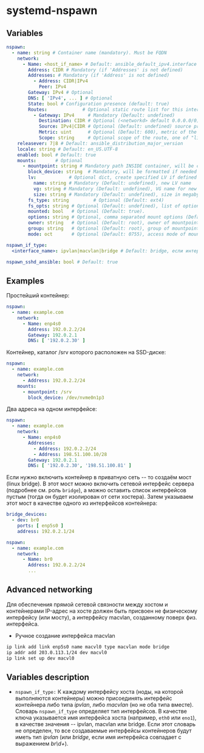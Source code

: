 systemd-nspawn
==============
## Variables
```yaml
nspawn:
  - name: string # Container name (mandatory). Must be FQDN
    network:
      - Name: <host_if_name> # Default: ansible_default_ipv4.interface
        Address: CIDR # Mandatory (if 'Addresses' is not defined)
        Addresses: # Mandatory (if 'Address' is not defined)
          - Address: CIDR|IPv4
            Peer: IPv4
        Gateway: IPv4 # Optional
        DNS: [ 'IPv4', ... ] # Optional
        State: bool # Configuration presence (default: true)
        Routes:             # Optional static route list for this interface
          - Gateway: IPv4     # Mandatory (Default: undefined)
            Destination: CIDR # Optional (<networkd> default 0.0.0.0/0)
            Source: IPv4|CIDR # Optional (Default: undefined) source prefix of the route
            Metric: uint      # Optional (Default: 600), metric of the route
            Scope: string     # Optional scope of the route, one of "link", "host", "global" (default)
    releasever: 7|8 # Default: ansible_distribution_major_version
    locale: string # Default: en_US.UTF-8
    enabled: bool # Default: true
    mounts:       # Optional
      - mountpoint: string # Mandatory path INSIDE container, will be created
        block_device: string  # Mandatory, will be formatted if needed
        lv:            # Optional dict, create specified LV if defined
          name: string # Mandatory (Default: undefined), new LV name
          vg: string # Mandatory (Default: undefined), VG name for new LV
          size: string # Mandatory (Default: undefined), size in megabytes or optionally with one of [bBsSkKmMgGtTpPeE] units. Note that shrinking in NOT supported!
        fs_type: string         # Optional (Default: ext4)
        fs_opts: string # Optional (Default: undefined), list of options to be passed to mkfs command
        mounted: bool   # Optional (Default: true).
        options: string # Optional, comma separated mount options (Default: defaults)
        owner: string   # Optional (Default: root), owner of mountpoint dir
        group: string   # Optional (Default: root), group of mountpoint dir
        mode: oct       # Optional (Default: 0755), access mode of mountpoint dir

nspawn_if_type:
  <interface_name>: ipvlan|macvlan|bridge # Default: bridge, если интерфейс br\d+, и ipvlan во всех остальных случаях. Этот словарь требуется определять только в сложных сетевых инсталляциях.

nspawn_sshd_ansible: bool # Default: true
```
## Examples
Простейший контейнер:
```yaml
nspawn:
  - name: example.com
    network:
      - Name: enp4s0
        Address: 192.0.2.2/24
        Gateway: 192.0.2.1
        DNS: [ '192.0.2.30' ]
```
Контейнер, каталог /srv которого расположен на SSD-диске:
```yaml
nspawn:
  - name: example.com
    network:
      - Address: 192.0.2.2/24
    mounts:
      - mountpoint: /srv
        block_device: /dev/nvme0n1p3
```
Два адреса на одном интерфейсе:
```yaml
nspawn:
  - name: example.com
    network:
      - Name: enp4s0
        Addresses:
          - Address: 192.0.2.2/24
          - Address: 198.51.100.10/28
        Gateway: 192.0.2.1
        DNS: [ '192.0.2.30', '198.51.100.81' ]
```
Если нужно включить контейнер в приватную сеть -- то создаём мост (linux bridge). В этот мост можно включить сетевой интерфейс сервера (подробнее см. роль `bridge`), а можно оставить список интерфейсов пустым (тогда он будет изолирован от сети хостера). Затем указываем этот мост в качестве одного из интерфейсов контейнера:
```yaml
bridge_devices:
  - dev: br0
    ports: [ enp5s0 ]
    address: 192.0.2.1/24

nspawn:
  - name: example.com
    network:
      - Name: br0
        Address: 192.0.2.2/24
        ...
```
## Advanced networking
Для обеспечения прямой сетевой связности между хостом и контейнерами IP-адрес на хосте должен быть присвоен не физическому интерфейсу (или мосту), а интерфейсу macvlan, созданному поверх физ. интерфейса.
+ Ручное создание интерфейса macvlan
```sh
ip link add link enp5s0 name macvl0 type macvlan mode bridge
ip addr add 203.0.113.1/24 dev macvl0
ip link set up dev macvl0
```
## Variables description
+ `nspawn_if_type:` К каждому интерфейсу хоста (ноды, на которой выполняются контейнеры) можно присоединять интерфейс контейнера либо типа *ipvlan*, либо *macvlan* (но не оба типа вместе). Словарь `nspawn_if_type` определяет тип интерфейсов. В качестве ключа указывается имя интерфейса хоста (например, `eth0` или `eno1`), в качестве значения -- ipvlan, macvlan или bridge. Если этот словарь не определен, то все создаваемые интерфейсы контейнеров будут иметь тип *ipvlan* (или *bridge*, если имя интерфейса совпадает с выражением *br\d+*).

